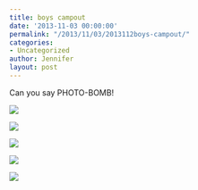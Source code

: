 ```yaml
---
title: boys campout
date: '2013-11-03 00:00:00'
permalink: "/2013/11/03/2013112boys-campout/"
categories:
- Uncategorized
author: Jennifer
layout: post
---
```


Can you say PHOTO-BOMB!&nbsp;

<div class="image-gallery-wrapper">
  <p>
    <img src="http://static1.squarespace.com/static/50db6bb3e4b015296cd43789/50dfa5b1e4b0dc6320e0b5ea/527519bde4b057c7282a7f9a/1383406030356/2013-10-19+14.53.26-1.jpg.26-1.jpg?format=original" />
  </p>

  <p>
    <img src="http://static1.squarespace.com/static/50db6bb3e4b015296cd43789/50dfa5b1e4b0dc6320e0b5ea/526c21c4e4b0c72bb55e1d4e/1430547659017/2013-10-19+14.39.11.jpg.11.jpg?format=original" />
  </p>

  <p>
    <img src="http://static1.squarespace.com/static/50db6bb3e4b015296cd43789/50dfa5b1e4b0dc6320e0b5ea/526c2143e4b0c72bb55e1cdd/1430547671913/2013-10-19+14.52.31.jpg.31.jpg?format=original" />
  </p>

  <p>
    <img src="http://static1.squarespace.com/static/50db6bb3e4b015296cd43789/50dfa5b1e4b0dc6320e0b5ea/526c2198e4b0c72bb55e1d35/1382818219593/2013-10-19+14.39.51.jpg.51.jpg?format=original" />
  </p>

  <p>
    <img src="http://static1.squarespace.com/static/50db6bb3e4b015296cd43789/50dfa5b1e4b0dc6320e0b5ea/527519ace4b057c7282a7f8d/1383406007683/2013-10-19+19.12.34.jpg.34.jpg?format=original" />
  </p>
</div>
